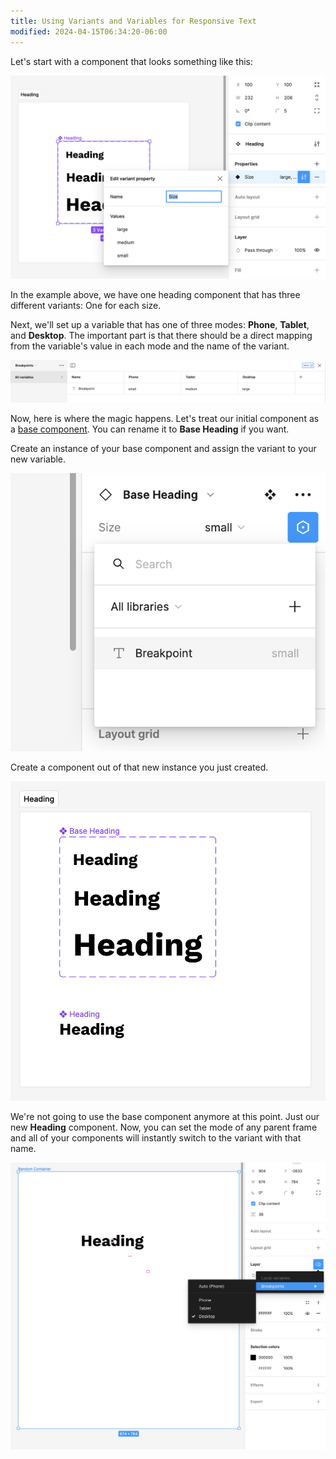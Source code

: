 ```yaml
---
title: Using Variants and Variables for Responsive Text
modified: 2024-04-15T06:34:20-06:00
---
```


Let's start with a component that looks something like this:

![Edit variant property](assets/figma-responsive-text-edit-variant-property.png)

In the example above, we have one heading component that has three different variants: One for each size.

Next, we'll set up a variable that has one of three modes: **Phone**, **Tablet**, and **Desktop**. The important part is that there should be a direct mapping from the variable's value in each mode and the name of the variant.

![Size modes using Figma variables](assets/figma-variable-size-modes.png)

Now, here is where the magic happens. Let's treat our initial component as a [base component](base-components.md). You can rename it to **Base Heading** if you want.

Create an instance of your base component and assign the variant to your new variable.

![Bind a variant to a mode](assets/figma-bind-variant-to-variable-mode.png)

Create a component out of that new instance you just created.

![Responsive text using Figma variables](assets/figma-base-heading-and-heading-for-responsive-text.png)

We're not going to use the base component anymore at this point. Just our new **Heading** component. Now, you can set the mode of any parent frame and all of your components will instantly switch to the variant with that name.

![Using Figma modes for responsive text](assets/figma-parent-frame-mode-for-responsive-text.png)
